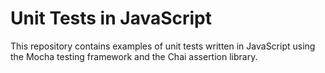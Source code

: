 # Unit Tests in JavaScript

This repository contains examples of unit tests written in JavaScript using the Mocha testing framework and the Chai assertion library.
